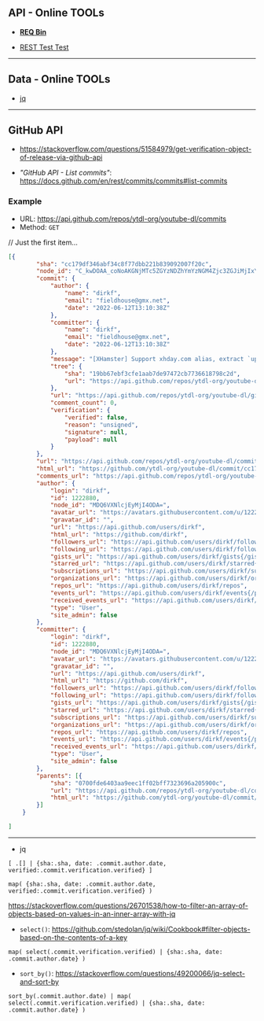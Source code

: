 ## API - Online TOOLs

- [**REQ Bin**](https://reqbin.com)

- [REST Test Test](https://resttesttest.com)

----

## Data - Online TOOLs

- [jq](https://jqplay.org)

----

## GitHub API

- https://stackoverflow.com/questions/51584979/get-verification-object-of-release-via-github-api

- *"GitHub API - List commits"*: https://docs.github.com/en/rest/commits/commits#list-commits

### Example

- URL: https://api.github.com/repos/ytdl-org/youtube-dl/commits
- Method: `GET`

// Just the first item...

```json
[{
        "sha": "cc179df346abf34c8f77dbb221b839092007f20c",
        "node_id": "C_kwDOAA_coNoAKGNjMTc5ZGYzNDZhYmYzNGM4Zjc3ZGJiMjIxYjgzOTA5MjAwN2YyMGM",
        "commit": {
            "author": {
                "name": "dirkf",
                "email": "fieldhouse@gmx.net",
                "date": "2022-06-12T13:10:38Z"
            },
            "committer": {
                "name": "dirkf",
                "email": "fieldhouse@gmx.net",
                "date": "2022-06-12T13:10:38Z"
            },
            "message": "[XHamster] Support xhday.com alias, extract `uploader_id`\n* support xhday.com alias for xhamster.com (resolves #31023)\n  Authored by: dirkf\n* extract `uploader_id`:\n  from https://github.com/yt-dlp/yt-dlp/commit/908b56eaf7872149706dbd7fa071f838d0c786b7\n  (PR https://github.com/yt-dlp/yt-dlp/pull/844)\n  Authored by: octotherp",
            "tree": {
                "sha": "19bb67ebf3cfe1aab7de97472cb7736618798c2d",
                "url": "https://api.github.com/repos/ytdl-org/youtube-dl/git/trees/19bb67ebf3cfe1aab7de97472cb7736618798c2d"
            },
            "url": "https://api.github.com/repos/ytdl-org/youtube-dl/git/commits/cc179df346abf34c8f77dbb221b839092007f20c",
            "comment_count": 0,
            "verification": {
                "verified": false,
                "reason": "unsigned",
                "signature": null,
                "payload": null
            }
        },
        "url": "https://api.github.com/repos/ytdl-org/youtube-dl/commits/cc179df346abf34c8f77dbb221b839092007f20c",
        "html_url": "https://github.com/ytdl-org/youtube-dl/commit/cc179df346abf34c8f77dbb221b839092007f20c",
        "comments_url": "https://api.github.com/repos/ytdl-org/youtube-dl/commits/cc179df346abf34c8f77dbb221b839092007f20c/comments",
        "author": {
            "login": "dirkf",
            "id": 1222880,
            "node_id": "MDQ6VXNlcjEyMjI4ODA=",
            "avatar_url": "https://avatars.githubusercontent.com/u/1222880?v=4",
            "gravatar_id": "",
            "url": "https://api.github.com/users/dirkf",
            "html_url": "https://github.com/dirkf",
            "followers_url": "https://api.github.com/users/dirkf/followers",
            "following_url": "https://api.github.com/users/dirkf/following{/other_user}",
            "gists_url": "https://api.github.com/users/dirkf/gists{/gist_id}",
            "starred_url": "https://api.github.com/users/dirkf/starred{/owner}{/repo}",
            "subscriptions_url": "https://api.github.com/users/dirkf/subscriptions",
            "organizations_url": "https://api.github.com/users/dirkf/orgs",
            "repos_url": "https://api.github.com/users/dirkf/repos",
            "events_url": "https://api.github.com/users/dirkf/events{/privacy}",
            "received_events_url": "https://api.github.com/users/dirkf/received_events",
            "type": "User",
            "site_admin": false
        },
        "committer": {
            "login": "dirkf",
            "id": 1222880,
            "node_id": "MDQ6VXNlcjEyMjI4ODA=",
            "avatar_url": "https://avatars.githubusercontent.com/u/1222880?v=4",
            "gravatar_id": "",
            "url": "https://api.github.com/users/dirkf",
            "html_url": "https://github.com/dirkf",
            "followers_url": "https://api.github.com/users/dirkf/followers",
            "following_url": "https://api.github.com/users/dirkf/following{/other_user}",
            "gists_url": "https://api.github.com/users/dirkf/gists{/gist_id}",
            "starred_url": "https://api.github.com/users/dirkf/starred{/owner}{/repo}",
            "subscriptions_url": "https://api.github.com/users/dirkf/subscriptions",
            "organizations_url": "https://api.github.com/users/dirkf/orgs",
            "repos_url": "https://api.github.com/users/dirkf/repos",
            "events_url": "https://api.github.com/users/dirkf/events{/privacy}",
            "received_events_url": "https://api.github.com/users/dirkf/received_events",
            "type": "User",
            "site_admin": false
        },
        "parents": [{
            "sha": "0700fde6403aa9eec1ff02bff7323696a205900c",
            "url": "https://api.github.com/repos/ytdl-org/youtube-dl/commits/0700fde6403aa9eec1ff02bff7323696a205900c",
            "html_url": "https://github.com/ytdl-org/youtube-dl/commit/0700fde6403aa9eec1ff02bff7323696a205900c"
        }]
    }

]
```

----

- jq

```
[ .[] | {sha:.sha, date: .commit.author.date, verified:.commit.verification.verified} ]

map( {sha:.sha, date: .commit.author.date, verified:.commit.verification.verified} )
```

https://stackoverflow.com/questions/26701538/how-to-filter-an-array-of-objects-based-on-values-in-an-inner-array-with-jq
- `select()`: https://github.com/stedolan/jq/wiki/Cookbook#filter-objects-based-on-the-contents-of-a-key

```
map( select(.commit.verification.verified) | {sha:.sha, date: .commit.author.date} )
```

- `sort_by()`: https://stackoverflow.com/questions/49200066/jq-select-and-sort-by

```
sort_by(.commit.author.date) | map( select(.commit.verification.verified) | {sha:.sha, date: .commit.author.date} )
```
